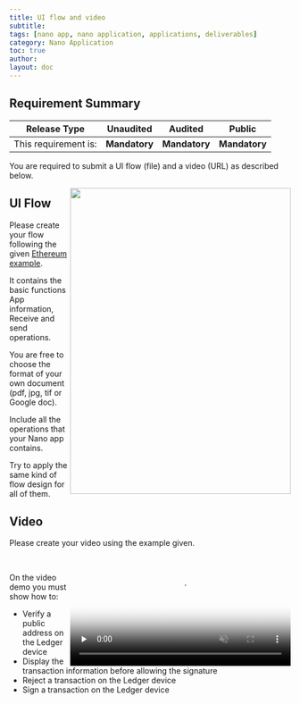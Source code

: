 ```yaml
---
title: UI flow and video
subtitle:
tags: [nano app, nano application, applications, deliverables]
category: Nano Application
toc: true
author:
layout: doc
---
```


## Requirement Summary

|    Release Type       |          Unaudited     |          Audited       |          Public        |
|-----------------------|------------------------|------------------------|------------------------|
|  This requirement is: |    <b>Mandatory</b>    |   <b>Mandatory</b>     |   <b>Mandatory</b>     |

You are required to submit a UI flow (file) and a video (URL) as described below.

<!-- ------------- Image ------------- -->
<a href="../images/eth-flow.png">
	<img width="395" height="548" src="../images/eth-flow.png" style="float:right">
</a>
<!-- --------------------------------- -->

## UI Flow

Please create your flow following the given [Ethereum example](../docs/eth-flow.pdf).  

It contains the basic functions App information, Receive and send operations.  

You are free to choose the format of your own document (pdf, jpg, tif or Google doc).  

Include all the operations that your Nano app contains.  

Try to apply the same kind of flow design for all of them.  
  

## Video

Please create your video using the example given.  
  
<video controls width="395" style="float:right" muted preload='none' poster='../images/ledger-submission.png'><source src="../../videos/ledger-submission.mp4" type='video/mp4'></video><br>

On the video demo you must show how to: 
- Verify a public address on the Ledger device
- Display the transaction information before allowing the signature
- Reject a transaction on the Ledger device
- Sign a transaction on the Ledger device

